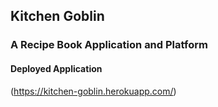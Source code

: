 ## Kitchen Goblin
### A Recipe Book Application and Platform

#### Deployed Application

(https://kitchen-goblin.herokuapp.com/)